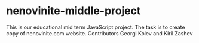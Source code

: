 # nenovinite-middle-project
This is our educational mid term JavaScript project.
The task is to create copy of nenovinite.com website.
Contributors Georgi Kolev and Kiril Zashev
